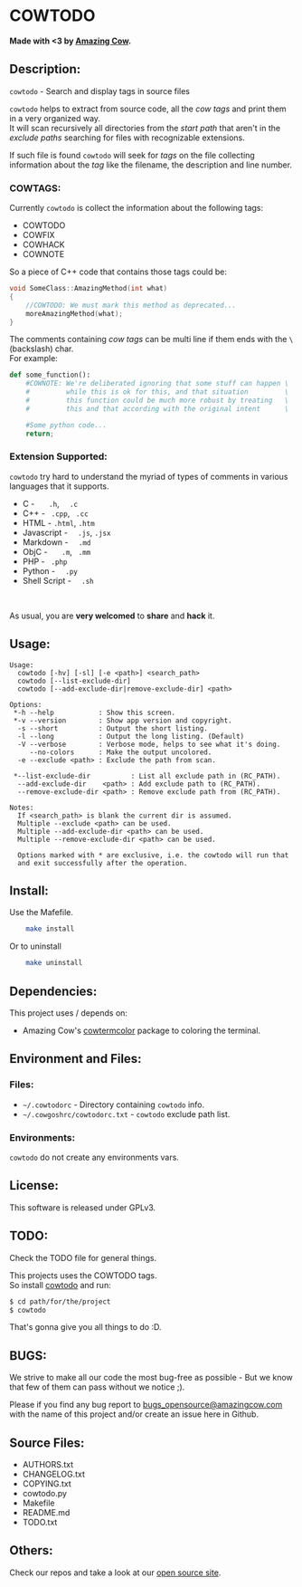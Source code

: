 # COWTODO

**Made with <3 by [Amazing Cow](http://www.amazingcow.com).**



<!-- ####################################################################### -->
<!-- ####################################################################### -->

## Description:

```cowtodo``` - Search and display tags in source files

```cowtodo``` helps to extract from source code, all the _cow tags_ and 
print them in a very organized way.   
It will scan recursively all directories from the _start path_ that aren't 
in the _exclude paths_ searching for files with recognizable extensions.   

If such file is found ```cowtodo``` will seek for _tags_ on the file collecting
information about the _tag_ like the filename, the description and line number.


### COWTAGS:

Currently ```cowtodo``` is collect the information about the following tags:

* COWTODO
* COWFIX
* COWHACK
* COWNOTE

So a piece of C++ code that contains those tags could be:

```c++
void SomeClass::AmazingMethod(int what)
{
    //COWTODO: We must mark this method as deprecated...
    moreAmazingMethod(what);
}
```

The comments containing _cow tags_ can be multi line if them ends with the ```\```
(backslash) char.    
For example:

```python
def some_function():
    #COWNOTE: We're deliberated ignoring that some stuff can happen \
    #         while this is ok for this, and that situation         \
    #         this function could be much more robust by treating   \
    #         this and that according with the original intent      \

    #Some python code...
    return;
```

### Extension Supported:

```cowtodo``` try hard to understand the myriad of types of comments in various
languages that it supports. 

* C            - ```   .h```, ```  .c``` 
* C++          - ``` .cpp```, ``` .cc``` 
* HTML         - ```.html```, ```.htm``` 
* Javascript   - ```  .js```, ```.jsx``` 
* Markdown     - ```  .md```             
* ObjC         - ```   .m```, ``` .mm``` 
* PHP          - ``` .php```             
* Python       - ```  .py```             
* Shell Script - ```  .sh```             


<br>

As usual, you are **very welcomed** to **share** and **hack** it.


<!-- ####################################################################### -->
<!-- ####################################################################### -->

## Usage:

``` 
Usage:
  cowtodo [-hv] [-sl] [-e <path>] <search_path>
  cowtodo [--list-exclude-dir]
  cowtodo [--add-exclude-dir|remove-exclude-dir] <path>

Options:
 *-h --help           : Show this screen.
 *-v --version        : Show app version and copyright.
  -s --short          : Output the short listing.
  -l --long           : Output the long listing. (Default)
  -V --verbose        : Verbose mode, helps to see what it's doing.
     --no-colors      : Make the output uncolored.
  -e --exclude <path> : Exclude the path from scan.

 *--list-exclude-dir          : List all exclude path in (RC_PATH).
  --add-exclude-dir    <path> : Add exclude path to (RC_PATH).
  --remove-exclude-dir <path> : Remove exclude path from (RC_PATH).

Notes:
  If <search_path> is blank the current dir is assumed.
  Multiple --exclude <path> can be used.
  Multiple --add-exclude-dir <path> can be used.
  Multiple --remove-exclude-dir <path> can be used.

  Options marked with * are exclusive, i.e. the cowtodo will run that
  and exit successfully after the operation.

```



<!-- ####################################################################### -->
<!-- ####################################################################### -->

## Install:

Use the Mafefile.

``` bash
    make install
```

Or to uninstall

``` bash
    make uninstall
```



<!-- ####################################################################### -->
<!-- ####################################################################### -->

## Dependencies:

This project uses / depends on:

* Amazing Cow's 
[cowtermcolor](http://www.github.com/AmazingCow-Libs/cowtermcolor_py/)
package to coloring the terminal.



<!-- ####################################################################### -->
<!-- ####################################################################### -->

## Environment and Files: 

### Files:

* ```~/.cowtodorc``` - Directory containing ```cowtodo``` info.
* ```~/.cowgoshrc/cowtodorc.txt``` - ```cowtodo``` exclude path list.

### Environments:

```cowtodo``` do not create any environments vars.



<!-- ####################################################################### -->
<!-- ####################################################################### -->

## License:

This software is released under GPLv3.



<!-- ####################################################################### -->
<!-- ####################################################################### -->

## TODO:

Check the TODO file for general things.

This projects uses the COWTODO tags.   
So install [cowtodo](https://github.com/AmazingCow-Tools/COWTODO/) and run:

``` bash
$ cd path/for/the/project
$ cowtodo 
```

That's gonna give you all things to do :D.



<!-- ####################################################################### -->
<!-- ####################################################################### -->

## BUGS:

We strive to make all our code the most bug-free as possible - But we know 
that few of them can pass without we notice ;).

Please if you find any bug report to [bugs_opensource@amazingcow.com]() 
with the name of this project and/or create an issue here in Github.



<!-- ####################################################################### -->
<!-- ####################################################################### -->

## Source Files:

* AUTHORS.txt
* CHANGELOG.txt
* COPYING.txt
* cowtodo.py
* Makefile
* README.md
* TODO.txt



<!-- ####################################################################### -->
<!-- ####################################################################### -->

## Others:
Check our repos and take a look at our [open source site](http://opensource.amazingcow.com).
